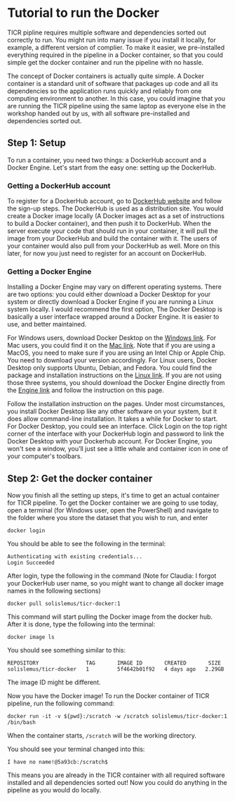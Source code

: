 # Tutorial to run the Docker

TICR pipline requires multiple software and dependencies sorted out correctly to run. You might run into many issue if you install it locally, for example, a different version of complier. To make it easier, we pre-installed everything required in the pipeline in a Docker container, so that you could simple get the docker container and run the pipeline with no hassle.

The concept of Docker containers is actually quite simple. A Docker container is a standard unit of software that packages up code and all its dependencies so the application runs quickly and reliably from one computing environment to another. In this case, you could imagine that you are running the TICR pipeline using the same laptop as everyone else in the workshop handed out by us, with all software pre-installed and dependencies sorted out.

## Step 1: Setup
To run a container, you need two things: a DockerHub account and a Docker Engine. Let's start from the easy one: setting up the DockerHub.

### Getting a DockerHub account
To register for a DockerHub account, go to [DockerHub website] and follow the sign-up steps. The DockerHub is used as a distribution site. You would create a Docker image locally (A Docker images act as a set of instructions to build a Docker container), and then push it to DockerHub. When the server execute your code that should run in your container, it will pull the image from your DockerHub and build the container with it. The users of your container would also pull from your DockerHub as well. More on this later, for now you just need to register for an account on DockerHub.

### Getting a Docker Engine
Installing a Docker Engine may vary on different operating systems. There are two options: you could either download a Docker Desktop for your system or directly download a Docker Engine if you are running a Linux system locally. I would recommend the first option, The Docker Desktop is basically a user interface wrapped around a Docker Engine. It is easier to use, and better maintained.

For Windows users, download Docker Desktop on the [Windows link]. For Mac users, you could find it on the [Mac link]. Note that if you are using a MacOS, you need to make sure if you are using an Intel Chip or Apple Chip. You need to download your version accordingly. For Linux users, Docker Desktop only supports Ubuntu, Debian, and Fedora. You could find the package and installation instructions on the [Linux link]. If you are not using those three systems, you should download the Docker Engine directly from the [Engine link] and follow the instruction on this page.

Follow the installation instruction on the pages. Under most circumstances, you install Docker Desktop like any other software on your system, but it does allow command-line installation. It takes a while for Docker to start. For Docker Desktop, you could see an interface. Click Login on the top right corner of the interface with your DockerHub login and password to link the Docker Desktop with your Dockerhub account. For Docker Engine, you won't see a window, you’ll just see a little whale and container icon in one of your computer's toolbars.

## Step 2: Get the docker container

Now you finish all the setting up steps, it's time to get an actual container for TICR pipeline. To get the Docker container we are going to use today, open a terminal (for Windows user, open the PowerShell) and navigate to the folder where you store the dataset that you wish to run, and enter
```{sh}
docker login
```
You should be able to see the following in the terminal:
```
Authenticating with existing credentials...
Login Succeeded
```
After login, type the following in the command (Note for Claudia: I forgot your DockerHub user name, so you might want to change all docker image names in the following sections)
```
docker pull solislemus/ticr-docker:1
```
This command will start pulling the Docker image from the docker hub. After it is done, type the following into the terminal:
```
docker image ls
```
You should see something similar to this:
```
REPOSITORY               TAG       IMAGE ID       CREATED       SIZE
solislemus/ticr-docker   1         5f4642b01f92   4 days ago   2.29GB
```
The image ID might be different.

Now you have the Docker image! To run the Docker container of TICR pipeline, run the following command:
```
docker run -it -v ${pwd}:/scratch -w /scratch solislemus/ticr-docker:1 /bin/bash
```
When the container starts, `/scratch` will be the working directory.

You should see your terminal changed into this:
```
I have no name!@5a93cb:/scratch$
```

This means you are already in the TICR container with all required software installed and all dependencies sorted out! Now you could do anything in the pipeline as you would do locally.

[//]: # (These are reference links used in the body of this note and get stripped out when the markdown processor does its job. There is no need to format nicely because it shouldn't be seen. Thanks SO - http://stackoverflow.com/questions/4823468/store-comments-in-markdown-syntax)
   [CHTC]: <https://chtc.cs.wisc.edu/>
   [DockerHub website]: <https://hub.docker.com/>
   [Windows link]: <https://docs.docker.com/desktop/install/windows-install/>
   [Mac link]: <https://docs.docker.com/desktop/install/mac-install/>
   [Linux link]: <https://docs.docker.com/desktop/install/linux-install/>
   [Engine link]: <https://docs.docker.com/engine/install/centos/>
   [Dockerfile reference]: <https://docs.docker.com/engine/reference/builder/>
